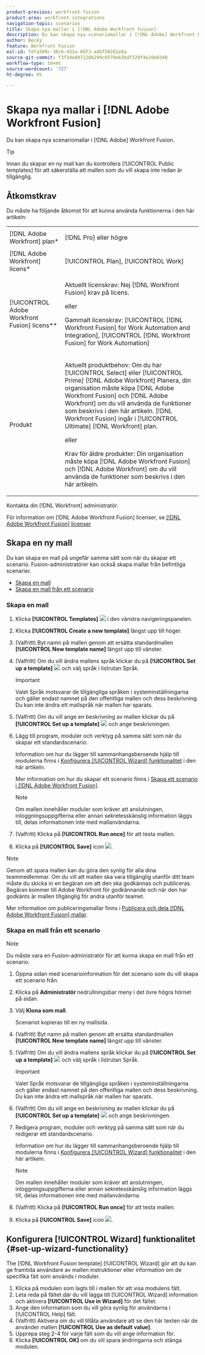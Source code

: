 ```yaml
---
product-previous: workfront-fusion
product-area: workfront-integrations
navigation-topic: scenarios
title: Skapa nya mallar i [!DNL Adobe Workfront Fusion]
description: Du kan skapa nya scenariomallar i [!DNL Adobe] Workfront Fusion.
author: Becky
feature: Workfront Fusion
exl-id: fdfa509c-30c6-431e-89f3-a4bf50261e8a
source-git-commit: f3f34e807228b299c0570e63bdf329f4e20e0340
workflow-type: tm+mt
source-wordcount: '727'
ht-degree: 0%

---
```


# Skapa nya mallar i [!DNL Adobe Workfront Fusion]

Du kan skapa nya scenariomallar i [!DNL Adobe] Workfront Fusion.

>[!TIP]
>
>Innan du skapar en ny mall kan du kontrollera [!UICONTROL Public templates] för att säkerställa att mallen som du vill skapa inte redan är tillgänglig.

## Åtkomstkrav

Du måste ha följande åtkomst för att kunna använda funktionerna i den här artikeln:

<table style="table-layout:auto"> 
 <col> 
 <col> 
 <tbody> 
  <tr> 
    <td role="rowheader">[!DNL Adobe Workfront] plan*</td> 
   <td> <p>[!DNL Pro] eller högre</p> </td> 
  </tr> 
  <tr data-mc-conditions=""> 
   <td role="rowheader">[!DNL Adobe Workfront] licens*</td> 
   <td> <p>[!UICONTROL Plan], [!UICONTROL Work]</p> </td> 
  </tr> 
  <tr> 
   <td role="rowheader">[!UICONTROL Adobe Workfront Fusion] licens**</td> 
  <td>
   <p>Aktuellt licenskrav: Nej [!DNL Workfront Fusion] krav på licens.</p>
   <p>eller</p>
   <p>Gammalt licenskrav: [!UICONTROL [!DNL Workfront Fusion] for Work Automation and Integration],  [!UICONTROL [!DNL Workfront Fusion] for Work Automation]</p>
   </td>    </tr> 
  </tr> 
  <tr> 
   <td role="rowheader">Produkt</td> 
   <td>
   <p>Aktuellt produktbehov: Om du har [!UICONTROL Select] eller [!UICONTROL Prime] [!DNL Adobe Workfront] Planera, din organisation måste köpa [!DNL Adobe Workfront Fusion] och [!DNL Adobe Workfront] om du vill använda de funktioner som beskrivs i den här artikeln. [!DNL Workfront Fusion] ingår i [!UICONTROL Ultimate] [!DNL Workfront] plan.</p>
   <p>eller</p>
   <p>Krav för äldre produkter: Din organisation måste köpa [!DNL Adobe Workfront Fusion] och [!DNL Adobe Workfront] om du vill använda de funktioner som beskrivs i den här artikeln.</p>
   </td> 
  </tr> 
 </tbody> 
</table>

Kontakta din [!DNL Workfront] administratör.

För information om [!DNL Adobe Workfront Fusion] licenser, se [[!DNL Adobe Workfront Fusion] licenser](../../../workfront-fusion/get-started/license-automation-vs-integration.md)

## Skapa en ny mall

Du kan skapa en mall på ungefär samma sätt som när du skapar ett scenario. Fusion-administratörer kan också skapa mallar från befintliga scenarier.

* [Skapa en mall](#build-a-template)
* [Skapa en mall från ett scenario](#create-a-template-from-a-scenario)

### Skapa en mall

1. Klicka **[!UICONTROL Templates]** ![](assets/fusion-template-icon.png) i den vänstra navigeringspanelen.
1. Klicka **[!UICONTROL Create a new template]** längst upp till höger.
1. (Valfritt) Byt namn på mallen genom att ersätta standardmallen **[!UICONTROL New template name]** längst upp till vänster.
1. (Valfritt) Om du vill ändra mallens språk klickar du på **[!UICONTROL Set up a template]** ![](assets/fusion-scenario-settings-icon.png) och välj språk i listrutan Språk.

   >[!IMPORTANT]
   >
   >Valet Språk motsvarar de tillgängliga språken i systeminställningarna och gäller endast namnet på den offentliga mallen och dess beskrivning. Du kan inte ändra ett mallspråk när mallen har sparats.

1. (Valfritt) Om du vill ange en beskrivning av mallen klickar du på **[!UICONTROL Set up a template]** ![](assets/fusion-scenario-settings-icon.png) och ange beskrivningen.
1. Lägg till program, moduler och verktyg på samma sätt som när du skapar ett standardscenario.

   Information om hur du lägger till sammanhangsberoende hjälp till modulerna finns i [Konfigurera [!UICONTROL Wizard] funktionalitet](#set-up-wizard-functionality) i den här artikeln.

   Mer information om hur du skapar ett scenario finns i [Skapa ett scenario i [!DNL Adobe Workfront Fusion]](../../../workfront-fusion/scenarios/create-a-scenario.md).

   >[!NOTE]
   >
   >Om mallen innehåller moduler som kräver att anslutningen, inloggningsuppgifterna eller annan sekretesskänslig information läggs till, delas informationen inte med mallanvändarna.

1. (Valfritt) Klicka på **[!UICONTROL Run once]** för att testa mallen.
1. Klicka på **[!UICONTROL Save]** icon ![](assets/save-icon.png).

>[!NOTE]
>
>Genom att spara mallen kan du göra den synlig för alla dina teammedlemmar. Om du vill att mallen ska vara tillgänglig utanför ditt team måste du skicka in en begäran om att den ska godkännas och publiceras. Begäran kommer till Adobe Workfront för godkännande och när den har godkänts är mallen tillgänglig för andra utanför teamet.
>
>Mer information om publiceringsmallar finns i [Publicera och dela [!DNL Adobe Workfront Fusion] mallar](/help/quicksilver/workfront-fusion/scenarios/templates/publish-and-share-fusion-templates.md).

### Skapa en mall från ett scenario

>[!NOTE]
>
>Du måste vara en Fusion-administratör för att kunna skapa en mall från ett scenario.

1. Öppna sidan med scenarioinformation för det scenario som du vill skapa ett scenario från.
1. Klicka på **Administratör** nedrullningsbar meny i det övre högra hörnet på sidan.
1. Välj **Klona som mall**.

   Scenariot kopieras till en ny mallsida.
1. (Valfritt) Byt namn på mallen genom att ersätta standardmallen **[!UICONTROL New template name]** längst upp till vänster.
1. (Valfritt) Om du vill ändra mallens språk klickar du på **[!UICONTROL Set up a template]** ![](assets/fusion-scenario-settings-icon.png) och välj språk i listrutan Språk.

   >[!IMPORTANT]
   >
   >Valet Språk motsvarar de tillgängliga språken i systeminställningarna och gäller endast namnet på den offentliga mallen och dess beskrivning. Du kan inte ändra ett mallspråk när mallen har sparats.

1. (Valfritt) Om du vill ange en beskrivning av mallen klickar du på **[!UICONTROL Set up a template]** ![](assets/fusion-scenario-settings-icon.png) och ange beskrivningen.
1. Redigera program, moduler och verktyg på samma sätt som när du redigerar ett standardscenario.

   Information om hur du lägger till sammanhangsberoende hjälp till modulerna finns i [Konfigurera [!UICONTROL Wizard] funktionalitet](#set-up-wizard-functionality) i den här artikeln.

   >[!NOTE]
   >
   >Om mallen innehåller moduler som kräver att anslutningen, inloggningsuppgifterna eller annan sekretesskänslig information läggs till, delas informationen inte med mallanvändarna.

1. (Valfritt) Klicka på **[!UICONTROL Run once]** för att testa mallen.
1. Klicka på **[!UICONTROL Save]** icon ![](assets/save-icon.png).

## Konfigurera [!UICONTROL Wizard] funktionalitet {#set-up-wizard-functionality}

The [!DNL Workfront Fusion template] [!UICONTROL Wizard] gör att du kan ge framtida användare av mallen instruktioner eller information om de specifika fält som används i moduler.

1. Klicka på modulen som lagts till i mallen för att visa modulens fält.
1. Leta reda på fältet där du vill lägga till [!UICONTROL Wizard] information och aktivera **[!UICONTROL Use in Wizard]** för det fältet.
1. Ange den information som du vill göra synlig för användarna i [!UICONTROL Help] fält.
1. (Valfritt) Aktivera om du vill tillåta användare att se den här texten när de använder mallen **[!UICONTROL Use as default value]**.
1. Upprepa steg 2-4 för varje fält som du vill ange information för.
1. Klicka **[!UICONTROL OK]** om du vill spara ändringarna och stänga modulen.

